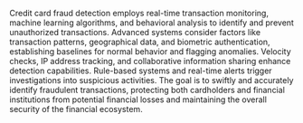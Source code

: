 Credit card fraud detection employs real-time transaction monitoring, machine learning algorithms, and behavioral analysis to identify and prevent unauthorized transactions. Advanced systems consider factors like transaction patterns, geographical data, and biometric authentication, establishing baselines for normal behavior and flagging anomalies. Velocity checks, IP address tracking, and collaborative information sharing enhance detection capabilities. Rule-based systems and real-time alerts trigger investigations into suspicious activities. The goal is to swiftly and accurately identify fraudulent transactions, protecting both cardholders and financial institutions from potential financial losses and maintaining the overall security of the financial ecosystem.
